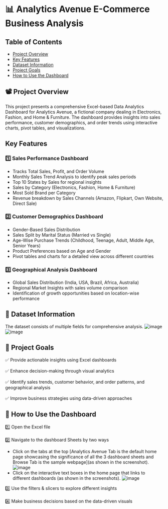 
# 📊 Analytics Avenue E-Commerce Business Analysis

## Table of Contents  

- [Project Overview](#-project-overview)
- [Key Features](#key-features)  
- [Dataset Information](#-dataset-information)   
- [Project Goals](#-project-goals)  
- [How to Use the Dashboard](#-how-to-use-the-dashboard)

 




## 📽 Project Overview
This project presents a comprehensive Excel-based Data Analytics Dashboard for Analytics Avenue, a fictional company dealing in Electronics, Fashion, and Home & Furniture. The dashboard provides insights into sales performance, customer demographics, and order trends using interactive charts, pivot tables, and visualizations.

##  Key Features
### 1️⃣ Sales Performance Dashboard
- Tracks Total Sales, Profit, and Order Volume
- Monthly Sales Trend Analysis to identify peak sales periods
- Top 10 States by Sales for regional insights
- Sales by Category (Electronics, Fashion, Home & Furniture)
- Most Sold Brand per Category
- Revenue breakdown by Sales Channels (Amazon, Flipkart, Own Website, Direct Sale)
  
### 2️⃣ Customer Demographics Dashboard

- Gender-Based Sales Distribution
- Sales Split by Marital Status (Married vs Single)
- Age-Wise Purchase Trends (Childhood, Teenage, Adult, Middle Age, Senior Years)
- Product Preferences based on Age and Gender
- Pivot tables and charts for a detailed view across different countries

### 3️⃣ Geographical Analysis Dashboard

- Global Sales Distribution (India, USA, Brazil, Africa, Australia)
- Regional Market Insights with sales volume comparison
- Identification of growth opportunities based on location-wise performance

## 📂 Dataset Information
The dataset consists of multiple fields for comprehensive analysis.
![image](https://github.com/user-attachments/assets/48849c9d-6dd8-47bd-91e9-8f927323c751)![image](https://github.com/user-attachments/assets/be213863-4e14-4c18-89fe-5ba9be452848)


## 🎯 Project Goals 
✅ Provide actionable insights using Excel dashboards <br>  
✅ Enhance decision-making through visual analytics <br>  
✅ Identify sales trends, customer behavior, and order patterns, and geographical analysis <br>  
✅ Improve business strategies using data-driven approaches  

## 📌 How to Use the Dashboard
1️⃣ Open the Excel file <br>  
2️⃣ Navigate to the dashboard Sheets by two ways <br>  
- Click on the tabs at the top [Analytics Avenue Tab is the default home page showcasing the significance of all the 3 dashboard sheets and Browse Tab is the sample webpage](as shown in the screenshot). ![image](https://github.com/user-attachments/assets/8a1235eb-5a4f-479f-89e1-e122380a777a)
- Click on the interactive text boxes in the home page that links to different dashboards (as shown in the screenshots). ![image](https://github.com/user-attachments/assets/0748a31b-3deb-419c-983b-98d8b87464c5)


3️⃣ Use the filters & slicers to explore different insights<br>  
4️⃣ Make business decisions based on the data-driven visuals



